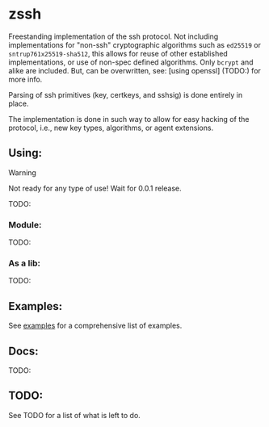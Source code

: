 # zssh

Freestanding implementation of the ssh protocol. Not including implementations for "non-ssh" cryptographic algorithms such as `ed25519` or `sntrup761x25519-sha512`, this allows for reuse of other established implementations, or use of non-spec defined algorithms. Only `bcrypt` and alike are included. But, can be overwritten, see: [using openssl] (TODO:) for more info.

Parsing of ssh primitives (key, certkeys, and sshsig) is done entirely in place.

The implementation is done in such way to allow for easy hacking of the protocol, i.e., new key types, algorithms, or agent extensions.


## Using:
> [!WARNING]
> Not ready for any type of use! Wait for 0.0.1 release.

TODO:

### Module:
TODO:

### As a lib:
TODO:

## Examples:
See [examples](examples/) for a comprehensive list of examples.

## Docs:
TODO:

## TODO:
See TODO for a list of what is left to do.

